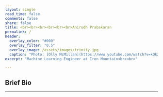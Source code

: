 ```yaml
---
layout: single
read_time: false
comments: false
share: false
title: <br><br><br><br><br><br>Anirudh Prabakaran
permalink: /
header:
  overlay_color: "#000"
  overlay_filter: "0.5"
  overlay_image: /assets/images/trinity.jpg
  caption: "Photo: [Olly McMillan](https://www.youtube.com/watch?v=kQkZeXHfgwA&t=1s)"
excerpt: "Machine Learning Engineer at Iron Mountain<br><br>"

---
```


## Brief Bio



<div id='featured'></div>


---
